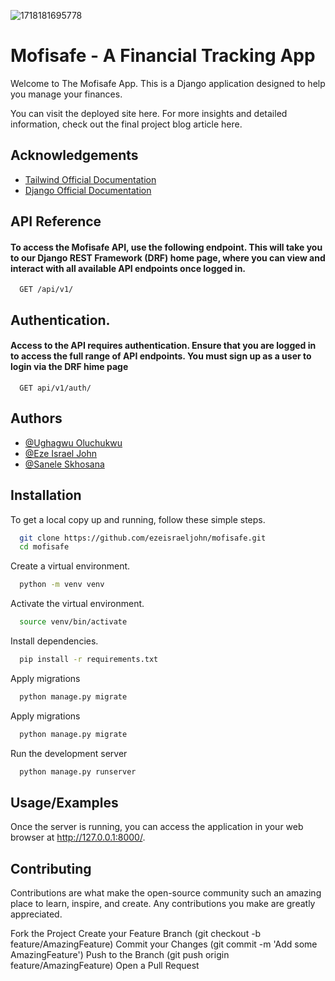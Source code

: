 ![1718181695778](https://github.com/ezeisraeljohn/mofisafe/assets/113423080/31d644b6-ef5f-4e19-a7c7-07bf316e6424)

# Mofisafe  - A Financial Tracking App

Welcome to The Mofisafe App. This is a Django application designed to help you manage your finances.

You can visit the deployed site here. For more insights and detailed information, check out the final project blog article here.




## Acknowledgements

 - [Tailwind Official Documentation](https://v2.tailwindcss.com/docs)
 - [Django Official Documentation](https://docs.djangoproject.com/en/5.0/)


## API Reference

#### To access the Mofisafe API, use the following endpoint. This will take you to our Django REST Framework (DRF) home page, where you can view and interact with all available API endpoints once logged in.

```http
  GET /api/v1/
```

## Authentication. 

#### Access to the API requires authentication. Ensure that you are logged in to access the full range of API endpoints. You must sign up as a user to login via the DRF hime page

```http
  GET api/v1/auth/
```


## Authors

- [@Ughagwu Oluchukwu](https://github.com/oluchristian)
- [@Eze Israel John](https://github.com/ezeisraeljohn)
- [@Sanele Skhosana](https://github.com/sanzamcmillian)


## Installation

To get a local copy up and running, follow these simple steps.

```bash
  git clone https://github.com/ezeisraeljohn/mofisafe.git
  cd mofisafe
```

Create a virtual environment.

```bash
  python -m venv venv
```

Activate the virtual environment.

```bash
  source venv/bin/activate
```

Install dependencies.

```bash
  pip install -r requirements.txt
```

Apply migrations

```bash
  python manage.py migrate
```

Apply migrations

```bash
  python manage.py migrate
```

Run the development server

```bash
  python manage.py runserver
```
    
## Usage/Examples

Once the server is running, you can access the application in your web browser at http://127.0.0.1:8000/.


## Contributing

Contributions are what make the open-source community such an amazing place to learn, inspire, and create. Any contributions you make are greatly appreciated.

Fork the Project
Create your Feature Branch (git checkout -b feature/AmazingFeature)
Commit your Changes (git commit -m 'Add some AmazingFeature')
Push to the Branch (git push origin feature/AmazingFeature)
Open a Pull Request


